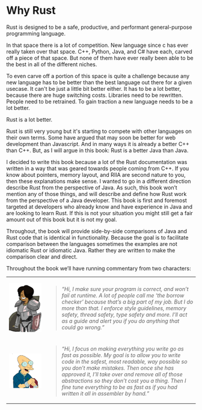 # Why Rust
Rust is designed to be a safe, productive, and performant general-purpose programming language.

In that space there is a lot of competition. New language since c has ever really taken over that space. C++, Python, Java, and C# have each, carved off a piece of that space. But none of them have ever really been able to be the best in all of the different niches.

To even carve off a portion of this space is quite a challenge because any new language has to be better than the best language out there for a given usecase. It can't be just a little bit better either. It has to be a lot better, because there are huge switching costs. Libraries need to be rewritten. People need to be retrained. To gain traction a new language needs to be a lot better.

Rust is a lot better.

Rust is still very young but it's starting to compete with other languages on their own terms. Some have argued that may soon be better for web development than Javascript. And in many ways it is already a better C++ than C++. But, as I will argue in this book: Rust is a better Java than Java.

I decided to write this book because a lot of the Rust documentation was written in a way that was geared towards people coming from C++. If you know about pointers, memory layout, and RIIA are second nature to you, then these explanations make sense. I wanted to go in a different direction describe Rust from the perspective of Java. As such, this book won’t mention any of those things, and will describe and define how Rust work from the perspective of a Java developer. This book is first and foremost targeted at developers who already know and have experience in Java and are looking to learn Rust. If this is not your situation you might still get a fair amount out of this book but it is not my goal. 

Throughout, the book will provide side-by-side comparisons of Java and Rust code that is identical in functionality. Because the goal is to facilitate comparison between the languages sometimes the examples are not idiomatic Rust or idiomatic Java. Rather they are written to make the comparison clear and direct.

Throughout the book we’ll have running commentary from two characters:

<table width="100%">
<tr>
<td> 

![Safety monitor](images/borrow.png)
</td>
<td width="80%">

> *“Hi, I make sure your program is correct, and won’t fail at runtime. A lot of people call me ‘the borrow checker’ because that’s a big part of my job. But I do more than that. I enforce style guidelines, memory safety, thread safety, type safety and more. I’ll act as a guide and alert you if you do anything that could go wrong.”*
</td>
<tr>
<td>

![Optimizer](images/professor.png)
</td>
<td width="80%">

> *“Hi, I focus on making everything you write go as fast as possible. My goal is to allow you to write code in the safest, most readable, way possible so you don’t make mistakes. Then once she has approved it, I’ll take over and remove all of those abstractions so they don’t cost you a thing. Then I fine tune everything to be as fast as if you had written it all in assembler by hand.”*
</td>
</tr>
</table>
